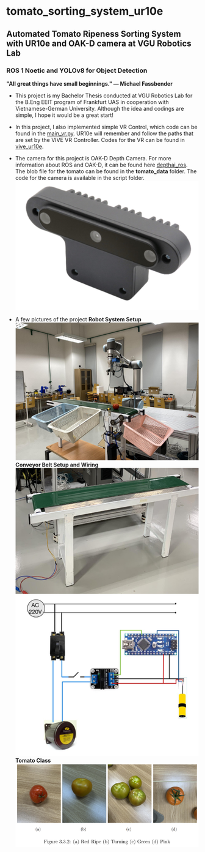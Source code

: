 # tomato_sorting_system_ur10e
## Automated Tomato Ripeness Sorting System with UR10e and OAK-D camera at VGU Robotics Lab
### ROS 1 Noetic and YOLOv8 for Object Detection
**"All great things have small beginnings." — Michael Fassbender**

- This project is my Bachelor Thesis conducted at VGU Robotics Lab for the B.Eng EEIT program of Frankfurt UAS in cooperation with Vietnamese-German University. Although the idea and codings are simple, I hope it would be a great start!

- In this project, I also implemented simple VR Control, which code can be found in the <ins>main_vr.py</ins>. UR10e will remember and follow the paths that are set by the VIVE VR Controller. Codes for the VR can be found in [vive_ur10e](https://github.com/trungtran22/vive_ur10e).

- The camera for this project is OAK-D Depth Camera. For more information about ROS and OAK-D, it can be found here [depthai_ros](https://github.com/luxonis/depthai-ros). The blob file for the tomato can be found in the **tomato_data** folder. The code for the camera is available in the script folder.\
![](https://github.com/trungtran22/tomato_sorting_system_ur10e/blob/main/Pics/OAK.png)

- A few pictures of the project
**Robot System Setup**\
![](https://github.com/trungtran22/tomato_sorting_system_ur10e/blob/main/Pics/Robot_Sys.png)
\
**Conveyor Belt Setup and Wiring**\
![](https://github.com/trungtran22/tomato_sorting_system_ur10e/blob/main/Pics/Conveyor.png)
![Wiring](https://github.com/trungtran22/tomato_sorting_system_ur10e/blob/main/Pics/Conveyor_Electrical.png)
\
**Tomato Class**\
![](https://github.com/trungtran22/tomato_sorting_system_ur10e/blob/main/Pics/Tomato_class.png)
